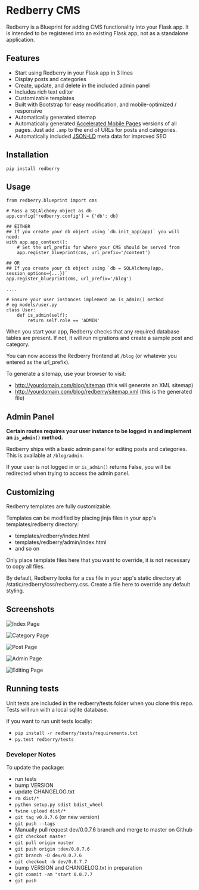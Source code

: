 # Redberry CMS

Redberry is a Blueprint for adding CMS functionality into your Flask app. 
It is intended to be registered into an existing Flask app, not as a standalone application.

## Features
- Start using Redberry in your Flask app in 3 lines
- Display posts and categories
- Create, update, and delete in the included admin panel
- Includes rich text editor
- Customizable templates
- Built with Bootstrap for easy modification, and mobile-optimized / responsive
- Automatically generated sitemap
- Automatically generated [Accelerated Mobile Pages](https://www.ampproject.org) versions of all pages. Just add `.amp` to the end of URLs for posts and categories.
- Automatically included [JSON-LD](http://json-ld.org/) meta data for improved SEO

## Installation
`pip install redberry`

## Usage
```
from redberry.blueprint import cms

# Pass a SQLAlchemy object as db
app.config['redberry.config'] = {'db': db}

## EITHER
## If you create your db object using `db.init_app(app)` you will need:
with app.app_context():
    # Set the url_prefix for where your CMS should be served from
    app.register_blueprint(cms, url_prefix='/content')

## OR
## If you create your db object using `db = SQLAlchemy(app, session_options={...})`
app.register_blueprint(cms, url_prefix='/blog')

....

# Ensure your user instances implement an is_admin() method
# eg models/user.py
class User:
    def is_admin(self):
        return self.role == 'ADMIN'
```

When you start your app, Redberry checks that any required database tables are present. 
If not, it will run migrations and create a sample post and category.

You can now access the Redberry frontend at `/blog` (or whatever you entered as the url_prefix).

To generate a sitemap, use your browser to visit:
- http://yourdomain.com/blog/sitemap (this will generate an XML sitemap)
- http://yourdomain.com/blog/redberry/sitemap.xml (this is the generated file)

## Admin Panel
**Certain routes requires your user instance to be logged in and implement an `is_admin()` method.**

Redberry ships with a basic admin panel for editing posts and categories. This is available at `/blog/admin`. 

If your user is not logged in or `is_admin()` returns False, you will be redirected when trying 
to access the admin panel.


## Customizing
Redberry templates are fully customizable.

Templates can be modified by placing jinja files in your app's templates/redberry directory:
- templates/redberry/index.html
- templates/redberry/admin/index.html
- and so on

Only place template files here that you want to override, it is not necessary to copy all files.

By default, Redberry looks for a css file in your app's static directory at /static/redberry/css/redberry.css. 
Create a file here to override any default styling.

## Screenshots
![Index Page](/docs/assets/index.png "Index Page")

![Category Page](/docs/assets/category.png "Category Page")

![Post Page](/docs/assets/post.png "Post Page")

![Admin Page](/docs/assets/admin-index.png "Admin Page")

![Editing Page](/docs/assets/admin-form.png "Editing Page")

## Running tests
Unit tests are included in the redberry/tests folder when you clone this repo. 
Tests will run with a local sqlite database.

If you want to run unit tests locally:
- `pip install -r redberry/tests/requirements.txt`
- `py.test redberry/tests`

 
### Developer Notes
To update the package:
- run tests
- bump VERSION
- update CHANGELOG.txt
- `rm dist/*`
- `python setup.py sdist bdist_wheel`
- `twine upload dist/*`
- `git tag v0.0.7.6` (or new version)
- `git push --tags`
- Manually pull request dev/0.0.7.6 branch and merge to master on Github
- `git checkout master`
- `git pull origin master`
- `git push origin :dev/0.0.7.6`
- `git branch -D dev/0.0.7.6`
- `git checkout -b dev/0.0.7.7`
- bump VERSION and CHANGELOG.txt in preparation
- `git commit -am "start 0.0.7.7`
- `git push`



